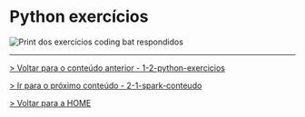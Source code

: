 # Python exercícios

![Print dos exercícios coding bat respondidos](img/exercicios_coding_bat.jpg)

---

[> Voltar para o conteúdo anterior - 1-2-python-exercicios](1-2-python-exercicios.md)

[> Ir para o próximo conteúdo - 2-1-spark-conteudo](../2-spark/2-1-spark-conteudo.md)

[> Voltar para a HOME](../README.md)